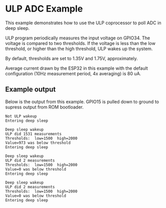 # ULP ADC Example

This example demonstrates how to use the ULP coprocessor to poll ADC in deep sleep.

ULP program periodically measures the input voltage on GPIO34. The voltage is compared to two thresholds. If the voltage is less than the low threshold, or higher than the high threshold, ULP wakes up the system.

By default, thresholds are set to 1.35V and 1.75V, approximately.

Average current drawn by the ESP32 in this example with the default configuration (10Hz measurement period, 4x averaging) is 80 uA.

## Example output

Below is the output from this example. GPIO15 is pulled down to ground to supress output from ROM bootloader.

```
Not ULP wakeup
Entering deep sleep

Deep sleep wakeup
ULP did 1531 measurements
Thresholds:  low=1500  high=2000
Value=973 was below threshold
Entering deep sleep

Deep sleep wakeup
ULP did 2 measurements
Thresholds:  low=1500  high=2000
Value=0 was below threshold
Entering deep sleep

Deep sleep wakeup
ULP did 2 measurements
Thresholds:  low=1500  high=2000
Value=0 was below threshold
Entering deep sleep
```
